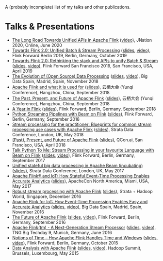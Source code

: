 A (probably incomplete) list of my talks and other publications.

# Talks & Presentations

* [The Long Road Towards Unified APIs in Apache Flink](https://2020.jnation.pt/talks/the-long-road-towards-unified-apis-in-apache-flink/) ([video](https://www.youtube.com/watch?v=ANJm1TE3d-M)), JNation 2020, Online, June 2020
* [Towards Flink 2.0: Unified Batch & Stream Processing](https://europe-2019.flink-forward.org/conference-program#towards-flink------unified-batch---stream-processing) ([slides](https://www.slideshare.net/FlinkForward/towards-flink-20-unified-batch-stream-processing-aljoscha-krettek-ververica-185815165), [video](https://www.youtube.com/watch?v=WLlkQApBz4Y)), Flink Forward Berlin 2019, Berlin, Germany, October 2019
* [Towards Flink 2.0: Rethinking the stack and APIs to unify Batch & Stream](https://sf-2019.flink-forward.org/conference-program#towards-flink-2-0--rethinking-the-stack-and-apis-to-unify-batch---stream) ([slides](https://www.slideshare.net/FlinkForward/flink-forward-san-francisco-2019-towards-flink-20-rethinking-the-stack-and-apis-to-unify-batch-stream-stephan-ewen-aljoscha-krettek), [video](https://player.vimeo.com/video/329884635)), Flink Forward San Francisco 2019, San Francisco, USA, April 2019
* [The Evolution of (Open Source) Data Processing](https://www.bigdataspain.org/2018/talk/evolution-open-source-data-processing) ([slides](https://www.slideshare.net/AljoschaKrettek/the-evolution-of-open-source-data-processing), [video](https://www.youtube.com/watch?v=HcOMg0dLPrg)), Big Data Spain, Madrid, Spain, November 2018
* [Apache Flink and what it is used for](https://yunqi.youku.com/2018/hangzhou/schedule?day=3&performanceId=109) ([slides](https://www.slideshare.net/AljoschaKrettek/apache-flink-and-what-it-is-used-for)), 云栖大会 (Yunqi Conference), Hangzhou, China, September 2018
* [The Past, Present, and Future of Apache Flink](https://yunqi.youku.com/2018/hangzhou/schedule?day=1&performanceId=38) ([slides](https://www.slideshare.net/AljoschaKrettek/the-past-present-and-future-of-apache-flink-117964078)), 云栖大会 (Yunqi Conference), Hangzhou, China, September 2018
* [A Year in Flink](https://berlin-2018.flink-forward.org/conference-program/#a-year-in-flink) ([slides](https://www.slideshare.net/AljoschaKrettek/the-past-present-and-future-of-apache-flink)), Flink Forward, Berlin, Germany, September 2018
* [Python Streaming Pipelines with Beam on Flink](https://berlin-2018.flink-forward.org/conference-program/#python-streaming-pipelines-with-beam-on-flink) ([slides](https://www.slideshare.net/AljoschaKrettek/python-streaming-pipelines-with-beam-on-flink)), Flink Forward, Berlin, Germany, September 2018
* [Stream processing for the practitioner: Blueprints for common stream processing use cases with Apache Flink](https://conferences.oreilly.com/strata/strata-eu-2018/public/schedule/detail/65350) ([slides](https://www.slideshare.net/AljoschaKrettek/stream-processing-for-the-practitioner-blueprints-for-common-stream-processing-use-cases-with-apache-flink)), Strata Data Conference, London, UK, May 2018
* [(Past), Present, and Future of Apache Flink](https://qcon.ai/qconai2018/speakers/aljoscha-krettek) ([slides](https://www.slideshare.net/AljoschaKrettek/past-present-and-future-of-apache-flink)), QCon.ai, San Francisco, USA, April 2018
* [Talk Python To Me: Stream Processing in your favourite Language with Beam on Flink](https://berlin-2017.flink-forward.org/kb_sessions/talk-python-to-me-stream-processing-in-your-favorite-language-with-beam-on-flink/) ([slides](https://www.slideshare.net/AljoschaKrettek/talk-python-to-me-stream-processing-in-your-favourite-language-with-beam-on-flink), [video](https://www.youtube.com/watch?v=BzgukfZE8mQ)), Flink Forward, Berlin, Germany, September 2017
* [Unified stateful big data processing in Apache Beam (incubating)](https://conferences.oreilly.com/strata/strata-eu-2017/public/schedule/detail/57755) ([slides](https://www.slideshare.net/AljoschaKrettek/unified-stateful-big-data-processing-in-apache-beam-incubating)), Strata Data Conference, London, UK, May 2017
* [Apache Flink® and IoT: How Stateful Event-Time Processing Enables Accurate Analytics](https://apachecon2017.sched.com/event/9zp6/apache-flinkr-and-iot-how-stateful-event-time-processing-enables-accurate-analytics-aljoscha-krettek) ([slides](https://www.slideshare.net/dataArtisans/aljoscha-krettek-apache-flink-and-iot-how-stateful-eventtime-processing-enables-accurate-analytics)), ApacheCon North America, Miami, USA, May 2017
* [Robust stream processing with Apache Flink](https://conferences.oreilly.com/strata/strata-sg-2016/public/schedule/detail/54365) ([slides](https://www.slideshare.net/AljoschaKrettek/robust-stream-processing-with-apache-flink-117961973)), Strata + Hadoop World, Singapore, December 2016
* [Apache Flink for IoT: How Event-Time Processing Enables Easy and Accurate Analytics](http://www.bigdataspain.org/2016/program/thu-apache-flink-iot-how-event-time-processing-enables-easy-accurate-analytics.html) ([slides](https://www.slideshare.net/BigDataSpain/apache-flink-for-iot-how-eventtime-processing-enables-easy-and-accurate-analytics-by-aljoscha-krettek), [video](https://www.youtube.com/watch?v=1sZFrHUgUw8)), Big Data Spain, Madrid, Spain, November 2016
* [The Future of Apache Flink](https://2016.flink-forward.org/kb_sessions/the-future-of-apache-flinktm/) ([slides](https://www.slideshare.net/FlinkForward/aljoscha-krettek-the-future-of-apache-flink), [video](https://www.youtube.com/watch?v=oPorLtfOB4o&t=52s)), Flink Forward, Berlin, Germany, September 2016
* [Apache Flink(tm) - A Next-Generation Stream Processor](https://www.tngtech.com/tng-ueber-uns/bigtechday/big-techday-9/abstracts.html#c13737) ([slides](https://www.slideshare.net/AljoschaKrettek/apache-flinktm-a-nextgeneration-stream-processor), [video](https://www.youtube.com/watch?v=9hibfHW1RYw)), TNG Big Techday 9, Munich, Germany, June 2016
* [Notions of Time – How Apache Flink Handles Time and Windows](https://2015.flink-forward.org/?session=notions-of-time-how-apache-flink-handles-time-and-windows) ([slides](https://www.slideshare.net/FlinkForward/aljoscha-krettek-notions-of-time), [video](https://www.youtube.com/watch?v=xiKsOocNkDA)), Flink Forward, Berlin, Germany, October 2015
* [Data Analysis with Apache Flink]() ([slides](https://www.slideshare.net/AljoschaKrettek/data-analysis-with-apache-flink-hadoop-summit-2015), [video](https://www.youtube.com/watch?v=rvGaFJQOKXI)), Hadoop Summit, Brussels, Luxembourg, May 2015
